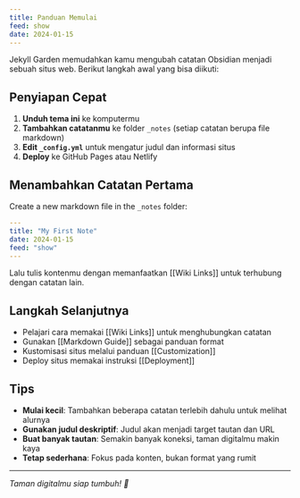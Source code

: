 ```yaml
---
title: Panduan Memulai
feed: show
date: 2024-01-15
---
```


Jekyll Garden memudahkan kamu mengubah catatan Obsidian menjadi sebuah situs web. Berikut langkah awal yang bisa diikuti:

## Penyiapan Cepat

1. **Unduh tema ini** ke komputermu
2. **Tambahkan catatanmu** ke folder `_notes` (setiap catatan berupa file markdown)
3. **Edit `_config.yml`** untuk mengatur judul dan informasi situs
4. **Deploy** ke GitHub Pages atau Netlify

## Menambahkan Catatan Pertama

Create a new markdown file in the `_notes` folder:

```yaml
---
title: "My First Note"
date: 2024-01-15
feed: "show"
---
```

Lalu tulis kontenmu dengan memanfaatkan [[Wiki Links]] untuk terhubung dengan catatan lain.

## Langkah Selanjutnya

- Pelajari cara memakai [[Wiki Links]] untuk menghubungkan catatan
- Gunakan [[Markdown Guide]] sebagai panduan format
- Kustomisasi situs melalui panduan [[Customization]]
- Deploy situs memakai instruksi [[Deployment]]

## Tips

- **Mulai kecil**: Tambahkan beberapa catatan terlebih dahulu untuk melihat alurnya
- **Gunakan judul deskriptif**: Judul akan menjadi target tautan dan URL
- **Buat banyak tautan**: Semakin banyak koneksi, taman digitalmu makin kaya
- **Tetap sederhana**: Fokus pada konten, bukan format yang rumit

---

*Taman digitalmu siap tumbuh! 🌱*
